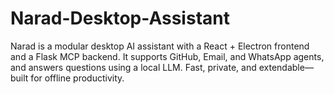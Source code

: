 # Narad-Desktop-Assistant
Narad is a modular desktop AI assistant with a React + Electron frontend and a Flask MCP backend. It supports GitHub, Email, and WhatsApp agents, and answers questions using a local LLM. Fast, private, and extendable—built for offline productivity.
